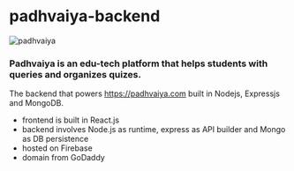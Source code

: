 # padhvaiya-backend

![padhvaiya](https://api-padhvaiya.herokuapp.com/images/padhvaiya.png)

### Padhvaiya is an edu-tech platform that helps students with queries and organizes quizes.

The backend that powers https://padhvaiya.com built in Nodejs, Expressjs and MongoDB. 

* frontend is built in React.js
* backend involves Node.js as runtime, express as API builder and Mongo as DB persistence
* hosted on Firebase
* domain from GoDaddy


